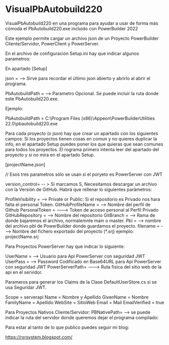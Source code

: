 # VisualPbAutobuild220

VisualPbAutobuild220 en una programa para ayudar a usar de forma más cómoda el PbAutobuild220.exe incluido con PowerBuilder 2022

Este ejemplo permite cargar un archivo json de un Proyecto PowerBuilder Cliente/Servidor, PowerClient y PowerServer.

En el archivo de configuración Setup.ini hay que indicar algunos parametros:

En apartado [Setup]

json = --> Sirve para recordar el último json abierto y abrirlo al abrir el programa.

PbAutobuildPath = --> Parametro Opcional. Se puede incluir la ruta donde este PbAutobuild220.exe.

Ejemplo:

PbAutobuildPath = C:\Program Files (x86)\Appeon\PowerBuilderUtilities 22.0\pbautobuild220.exe

Para cada proyecto  (o json) hay que crear un apartado con los siguientes campos:
Si los proyectos tienen cosas en comun y no quieres duplicar la info, en el apartado Setup puedes poner los que quieras que sean comunes para todos los proyectos.
El rograma primero intenta leer del apartado del proyecto y si no mira en el apartado Setup.

[projectName.json]

// Esos tres parametros sólo se usan si el poryeto es PowerServer con JWT

version_control= -- > Si marcamos S, Necesitamos descargar un archivo con la Versión de GitHub. Habrá que rellenar lo siguientes parámetros:

ProfileVisibility = --> Private or Public: Si el repositorio es Privado nos hara falta el personal Token.
GitHubProfileName = --> Nombre del perfil de Github 
PersonalToken  = ---> Token de acceso personal al Perfil Privado
GitHubRepository = --> Nombre del repositorio
GitBranch =  --> Rama de donde bajaremos el archivo, normalemnte main o master.
Pbl = --> nombre del archivo pbl de PowerBuilder donde guardamos el proyecto.
filename = ---> Nombre del fichero exportado del proyecto (*.srj) ejemplo: projectName.srj


Para Proyectos PowerServer hay que indicar lo siguiente:

UserName = --> Usuario para Api PowerServer con seguridad JWT
UserPass = --> Password Codificado en Base64URL para Api PowerServer con seguridad JWT
PowerServerPath= ---> Ruta fisica del sitio web de la api en el servidor.

Parameros para generar los Claims de la Clase DefaultUserStore.cs si se usa Seguridar JWT.

Scope = serverapi
Name = Nombre y Apellido
GivenName = Nombre
FamilyName = Apellido
WebSite = SitioWeb
Email = Mail
EmailVerified = true

Para Proyectos Nativos Cliente/Servidor: 
PBNativePath= --> se puede indicar la ruta del servidor donde queremos dejar el programa compilado:


Para estar al tanto de lo que publico puedes seguir mi blog:

https://rsrsystem.blogspot.com/

